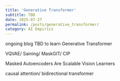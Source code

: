 ```yaml
---
title: 'Generative Transformer'
subtitle: TBD
date: 2025-07-27
permalink: /posts/generative_transformer/
category: AI Empirics
---
```


ongoing blog TBD to learn Generative Transformer

VQVAE/ Saining/ MaskGIT/ CIP

Masked Autoencoders Are Scalable Vision Learners

causal attention/ bidirectional transformer 


